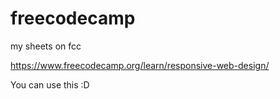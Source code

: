 # freecodecamp
my sheets on fcc

https://www.freecodecamp.org/learn/responsive-web-design/

You can use this :D
